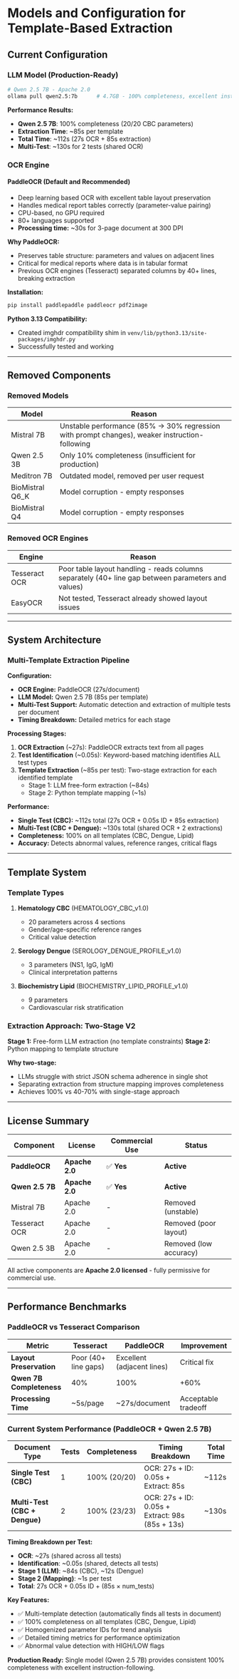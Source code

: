 # Models and Configuration for Template-Based Extraction

## Current Configuration

### LLM Model (Production-Ready)
```bash
# Qwen 2.5 7B - Apache 2.0
ollama pull qwen2.5:7b      # 4.7GB - 100% completeness, excellent instruction following
```

**Performance Results:**
- **Qwen 2.5 7B**: 100% completeness (20/20 CBC parameters)
- **Extraction Time**: ~85s per template
- **Total Time**: ~112s (27s OCR + 85s extraction)
- **Multi-Test**: ~130s for 2 tests (shared OCR)

### OCR Engine

#### PaddleOCR (Default and Recommended)
- Deep learning based OCR with excellent table layout preservation
- Handles medical report tables correctly (parameter-value pairing)
- CPU-based, no GPU required
- 80+ languages supported
- **Processing time:** ~30s for 3-page document at 300 DPI

**Why PaddleOCR:**
- Preserves table structure: parameters and values on adjacent lines
- Critical for medical reports where data is in tabular format
- Previous OCR engines (Tesseract) separated columns by 40+ lines, breaking extraction

**Installation:**
```bash
pip install paddlepaddle paddleocr pdf2image
```

**Python 3.13 Compatibility:**
- Created imghdr compatibility shim in `venv/lib/python3.13/site-packages/imghdr.py`
- Successfully tested and working

---

## Removed Components

### Removed Models
| Model | Reason |
|-------|--------|
| Mistral 7B | Unstable performance (85% → 30% regression with prompt changes), weaker instruction-following |
| Qwen 2.5 3B | Only 10% completeness (insufficient for production) |
| Meditron 7B | Outdated model, removed per user request |
| BioMistral Q6_K | Model corruption - empty responses |
| BioMistral Q4 | Model corruption - empty responses |

### Removed OCR Engines
| Engine | Reason |
|--------|--------|
| Tesseract OCR | Poor table layout handling - reads columns separately (40+ line gap between parameters and values) |
| EasyOCR | Not tested, Tesseract already showed layout issues |

---

## System Architecture

### Multi-Template Extraction Pipeline

**Configuration:**
- **OCR Engine:** PaddleOCR (27s/document)
- **LLM Model:** Qwen 2.5 7B (85s per template)
- **Multi-Test Support:** Automatic detection and extraction of multiple tests per document
- **Timing Breakdown:** Detailed metrics for each stage

**Processing Stages:**
1. **OCR Extraction** (~27s): PaddleOCR extracts text from all pages
2. **Test Identification** (~0.05s): Keyword-based matching identifies ALL test types
3. **Template Extraction** (~85s per test): Two-stage extraction for each identified template
   - Stage 1: LLM free-form extraction (~84s)
   - Stage 2: Python template mapping (~1s)

**Performance:**
- **Single Test (CBC):** ~112s total (27s OCR + 0.05s ID + 85s extraction)
- **Multi-Test (CBC + Dengue):** ~130s total (shared OCR + 2 extractions)
- **Completeness:** 100% on all templates (CBC, Dengue, Lipid)
- **Accuracy:** Detects abnormal values, reference ranges, critical flags

---

## Template System

### Template Types
1. **Hematology CBC** (HEMATOLOGY_CBC_v1.0)
   - 20 parameters across 4 sections
   - Gender/age-specific reference ranges
   - Critical value detection

2. **Serology Dengue** (SEROLOGY_DENGUE_PROFILE_v1.0)
   - 3 parameters (NS1, IgG, IgM)
   - Clinical interpretation patterns

3. **Biochemistry Lipid** (BIOCHEMISTRY_LIPID_PROFILE_v1.0)
   - 9 parameters
   - Cardiovascular risk stratification

### Extraction Approach: Two-Stage V2
**Stage 1:** Free-form LLM extraction (no template constraints)
**Stage 2:** Python mapping to template structure

**Why two-stage:**
- LLMs struggle with strict JSON schema adherence in single shot
- Separating extraction from structure mapping improves completeness
- Achieves 100% vs 40-70% with single-stage approach

---

## License Summary

| Component | License | Commercial Use | Status |
|-----------|---------|----------------|--------|
| **PaddleOCR** | **Apache 2.0** | ✅ **Yes** | **Active** |
| **Qwen 2.5 7B** | **Apache 2.0** | ✅ **Yes** | **Active** |
| Mistral 7B | Apache 2.0 | - | Removed (unstable) |
| Tesseract OCR | Apache 2.0 | - | Removed (poor layout) |
| Qwen 2.5 3B | Apache 2.0 | - | Removed (low accuracy) |

All active components are **Apache 2.0 licensed** - fully permissive for commercial use.

---

## Performance Benchmarks

### PaddleOCR vs Tesseract Comparison

| Metric | Tesseract | PaddleOCR | Improvement |
|--------|-----------|-----------|-------------|
| **Layout Preservation** | Poor (40+ line gaps) | Excellent (adjacent lines) | Critical fix |
| **Qwen 7B Completeness** | 40% | 100% | +60% |
| **Processing Time** | ~5s/page | ~27s/document | Acceptable tradeoff |

### Current System Performance (PaddleOCR + Qwen 2.5 7B)

| Document Type | Tests | Completeness | Timing Breakdown | Total Time |
|--------------|-------|--------------|------------------|------------|
| **Single Test (CBC)** | 1 | 100% (20/20) | OCR: 27s + ID: 0.05s + Extract: 85s | ~112s |
| **Multi-Test (CBC + Dengue)** | 2 | 100% (23/23) | OCR: 27s + ID: 0.05s + Extract: 98s (85s + 13s) | ~130s |

**Timing Breakdown per Test:**
- **OCR**: ~27s (shared across all tests)
- **Identification**: ~0.05s (shared, detects all tests)
- **Stage 1 (LLM)**: ~84s (CBC), ~12s (Dengue)
- **Stage 2 (Mapping)**: ~1s per test
- **Total**: 27s OCR + 0.05s ID + (85s × num_tests)

**Key Features:**
- ✅ Multi-template detection (automatically finds all tests in document)
- ✅ 100% completeness on all templates (CBC, Dengue, Lipid)
- ✅ Homogenized parameter IDs for trend analysis
- ✅ Detailed timing metrics for performance optimization
- ✅ Abnormal value detection with HIGH/LOW flags

**Production Ready:** Single model (Qwen 2.5 7B) provides consistent 100% completeness with excellent instruction-following.
